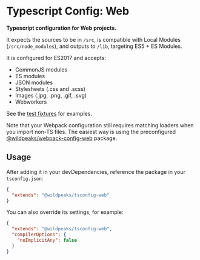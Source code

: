 # Typescript Config: Web

**Typescript configuration for Web projects.**


It expects the sources to be in `/src`, is compatible with Local Modules (`/src/node_modules`),
and outputs to `/lib`, targeting ES5 + ES Modules.

It is configured for ES2017 and accepts:
 - CommonJS modules
 - ES modules
 - JSON modules
 - Stylesheets (.css and .scss)
 - Images (.jpg, .png, .gif, .svg)
 - Webworkers

See the [test fixtures](https://github.com/wildpeaks/packages-typescript-config/tree/master/test/web) for examples.

Note that your Webpack configuration still requires matching loaders when you import non-TS files.
The easiest way is using the preconfigured [@wildpeaks/webpack-config-web](https://www.npmjs.com/package/@wildpeaks/webpack-config-web) package.


## Usage

After adding it in your devDependencies, reference the package in your `tsconfig.json`:
````json
{
  "extends": "@wildpeaks/tsconfig-web"
}
````

You can also override its settings, for example:
````json
{
  "extends": "@wildpeaks/tsconfig-web",
  "compilerOptions": {
    "noImplicitAny": false
  }
}
````
